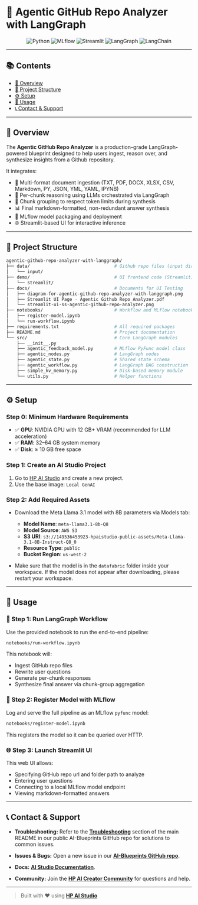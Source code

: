# 🤖 Agentic GitHub Repo Analyzer with LangGraph

<div align="center">

![Python](https://img.shields.io/badge/Python-3.11+-blue.svg?logo=python)
![MLflow](https://img.shields.io/badge/MLflow-Model_Deployment-orange.svg?logo=mlflow)
![Streamlit](https://img.shields.io/badge/Streamlit-Frontend_App-ff4b4b.svg?logo=streamlit)
![LangGraph](https://img.shields.io/badge/LangGraph-Agentic_Workflow-blue.svg?logo=langchain)
![LangChain](https://img.shields.io/badge/LangChain-LLM_Orchestration-lightgreen.svg?logo=langchain)

</div>

---

## 📚 Contents

* [🧠 Overview](#🧠-overview)
* [📁 Project Structure](#📁-project-structure)
* [⚙️ Setup](#⚙️-setup)
* [🚀 Usage](#🚀-usage)
* [📞 Contact & Support](#📞-contact--support)

---

## 🧠 Overview

The **Agentic GitHub Repo Analyzer** is a production-grade LangGraph-powered blueprint designed to help users ingest, reason over, and synthesize insights from a Github repository.

It integrates:

* 📄 Multi-format document ingestion (TXT, PDF, DOCX, XLSX, CSV, Markdown, PY, JSON, YML, YAML, IPYNB)
* 🧠 Per-chunk reasoning using LLMs orchestrated via LangGraph
* 🧬 Chunk grouping to respect token limits during synthesis
* 📊 Final markdown-formatted, non-redundant answer synthesis
* 🧪 MLflow model packaging and deployment
* 🌐 Streamlit-based UI for interactive inference

---

## 📁 Project Structure

```bash
agentic-github-repo-analyzer-with-langgraph/
├── data/                                # Github repo files (input directory)
│   └── input/
├── demo/                                # UI frontend code (Streamlit)
│   └── streamlit/                       
├── docs/                                # Documents for UI Testing
│   ├── diagram-for-agentic-github-repo-analyzer-with-langgraph.png
│   ├── Streamlit UI Page - Agentic Github Repo Analyzer.pdf
│   └── streamlit-ui-ss-agentic-github-repo-analyzer.png
├── notebooks/                           # Workflow and MLflow notebooks
│   ├── register-model.ipynb             
│   └── run-workflow.ipynb
├── requirements.txt                     # All required packages
├── README.md                            # Project documentation
└── src/                                 # Core LangGraph modules
    ├── __init__.py
    ├── agentic_feedback_model.py        # MLflow PyFunc model class
    ├── agentic_nodes.py                 # LangGraph nodes
    ├── agentic_state.py                 # Shared state schema
    ├── agentic_workflow.py              # LangGraph DAG construction
    ├── simple_kv_memory.py              # Disk-based memory module
    └── utils.py                         # Helper functions
```

---

## ⚙️ Setup

### Step 0: Minimum Hardware Requirements

* ✅ **GPU**: NVIDIA GPU with 12 GB+ VRAM (recommended for LLM acceleration)
* ✅ **RAM**: 32–64 GB system memory
* ✅ **Disk**: ≥ 10 GB free space

### Step 1: Create an AI Studio Project

1. Go to [HP AI Studio](https://hp.com/ai-studio) and create a new project.
2. Use the base image: `Local GenAI`

### Step 2: Add Required Assets

- Download the Meta Llama 3.1 model with 8B parameters via Models tab:

  - **Model Name**: `meta-llama3.1-8b-Q8`
  - **Model Source**: `AWS S3`
  - **S3 URI**: `s3://149536453923-hpaistudio-public-assets/Meta-Llama-3.1-8B-Instruct-Q8_0`
  - **Resource Type**: `public`
  - **Bucket Region**: `us-west-2`

- Make sure that the model is in the `datafabric` folder inside your workspace. If the model does not appear after downloading, please restart your workspace.

---

## 🚀 Usage

### 🧪 Step 1: Run LangGraph Workflow

Use the provided notebook to run the end-to-end pipeline:

```bash
notebooks/run-workflow.ipynb
```

This notebook will:

* Ingest GitHub repo files
* Rewrite user questions
* Generate per-chunk responses
* Synthesize final answer via chunk-group aggregation

### 🧠 Step 2: Register Model with MLflow

Log and serve the full pipeline as an MLflow `pyfunc` model:

```bash
notebooks/register-model.ipynb
```

This registers the model so it can be queried over HTTP.

### 🌐 Step 3: Launch Streamlit UI

This web UI allows:

* Specifying GitHub repo url and folder path to analyze
* Entering user questions
* Connecting to a local MLflow model endpoint
* Viewing markdown-formatted answers


---

## 📞 Contact & Support

  - **Troubleshooting:** Refer to the [**Troubleshooting**](https://github.com/HPInc/AI-Blueprints/tree/main?tab=readme-ov-file#troubleshooting) section of the main README in our public AI-Blueprints GitHub repo for solutions to common issues.

  - **Issues & Bugs:** Open a new issue in our [**AI-Blueprints GitHub repo**](https://github.com/HPInc/AI-Blueprints).

  - **Docs:** [**AI Studio Documentation**](https://zdocs.datascience.hp.com/docs/aistudio/overview).

  - **Community:** Join the [**HP AI Creator Community**](https://community.datascience.hp.com/) for questions and help.

---

> Built with ❤️ using [**HP AI Studio**](https://hp.com/ai-studio)